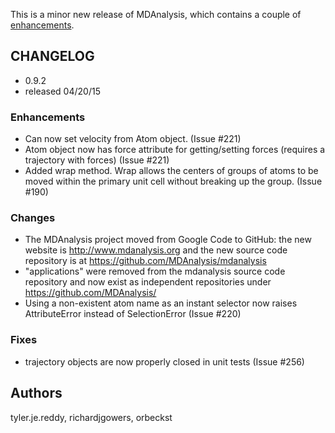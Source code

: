 This is a minor new release of MDAnalysis, which contains a couple of [enhancements](#Enhancements).

## CHANGELOG ##

  * 0.9.2 
  * released 04/20/15  

###  Enhancements ###

  * Can now set velocity from Atom object. (Issue #221)
  * Atom object now has force attribute for getting/setting forces (requires a trajectory with forces) (Issue #221)
  * Added wrap method. Wrap allows the centers of groups of atoms to be  moved within the primary unit cell without breaking up the group. (Issue #190)

###  Changes ###

  * The MDAnalysis project moved from Google Code to GitHub: the new    website is http://www.mdanalysis.org and the new source code    repository is at https://github.com/MDAnalysis/mdanalysis
  * "applications" were removed from the mdanalysis source code    repository and now exist as independent repositories under    https://github.com/MDAnalysis/
  * Using a non-existent atom name as an instant selector now raises    AttributeError instead of SelectionError (Issue #220)

###  Fixes ###

  * trajectory objects are now properly closed in unit tests (Issue #256)

## Authors ##
tyler.je.reddy, richardjgowers, orbeckst
